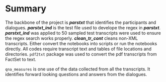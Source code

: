 # Summary
The backbone of the project is *__parstxt__* that identifies the participants and dialogues. *__parstxt_ind__*
is the test file used to develope the regex in *__parstxt__*. *__parstxt_ind__* was applied to 50 sampled test 
transcripts were used to ensure the regex search works properly. *__clean_tr_cont__* cleans non-XML transcripts.
Either convert the notebooks into scripts or run the notebooks directly. All codes require transcript text and 
tables of file locations and directories. `pdf2txt` package was used to convert the pdf transcripts from FactSet to text.

`qna_measures` is one use of the data collected from all the transcripts. It identifies forward looking questions and 
answers from the dialogues.
